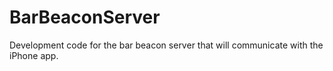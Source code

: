BarBeaconServer
===============

Development code for the bar beacon server that will communicate with the iPhone app.

